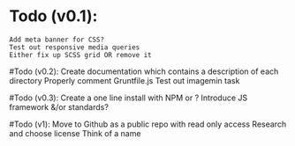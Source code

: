 # Todo (v0.1):
	Add meta banner for CSS?
	Test out responsive media queries
	Either fix up SCSS grid OR remove it

#Todo (v0.2):
	Create documentation which contains a description of each directory
	Properly comment Gruntfile.js
	Test out imagemin task

#Todo (v0.3):
	Create a one line install with NPM or ?
	Introduce JS framework &/or standards?

#Todo (v1):
	Move to Github as a public repo with read only access
	Research and choose license
	Think of a name
